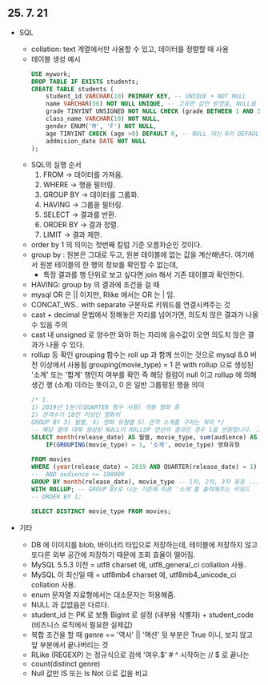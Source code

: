 ## 25. 7. 21

* SQL
  * collation: text 계열에서만 사용할 수 있고, 데이터를 정렬할 때 사용
  * 테이블 생성 예시
    ```sql
    USE mywork;
    DROP TABLE IF EXISTS students;
    CREATE TABLE students (
    	student_id VARCHAR(10) PRIMARY KEY, -- UNIQUE + NOT NULL
        name VARCHAR(50) NOT NULL UNIQUE, -- 고유한 값만 받겠음, NULL을 허용 
        grade TINYINT UNSIGNED NOT NULL CHECK (grade BETWEEN 1 AND 3) , -- 1~3학년만 허용
        class_name VARCHAR(10) NOT NULL,
        gender ENUM('M', 'F') NOT NULL,
        age TINYINT CHECK (age >0) DEFAULT 0, -- NULL 대신 0이 DEFAULT 
        addmision_date DATE NOT NULL
    );
    ```
  * SQL의 실행 순서
    1. FROM → 데이터를 가져옴.
    2. WHERE → 행을 필터링.
    3. GROUP BY → 데이터를 그룹화.
    4. HAVING → 그룹을 필터링.
    5. SELECT → 결과를 반환.
    6. ORDER BY → 결과 정렬.
    7. LIMIT → 결과 제한.
  * order by 1 의 의미는 첫번째 칼럼 기준 오름차순인 것이다.
  * group by : 원본은 그대로 두고, 원본 테이블에 없는 값을 계산해낸다. 여기에서 원본 테이블의 한 행의 정보를 확인할 수 없는데,
    * 특정 결과를 행 단위로 보고 싶다면 join 해서 기존 테이블과 확인한다.
  * HAVING: group by 의 결과에 조건을 걸 때
  * mysql OR 은 || 이지만, Rlike 에서는 OR 는 | 임.
  * CONCAT_WS.. with separate 구분자로 키워드를 연결시켜주는 것
  * cast + decimal 문법에서 정해놓은 자리를 넘어가면, 의도치 않은 결과가 나올 수 있음 주의
  * cast 내 unsigned 로 양수만 와야 하는 자리에 음수값이 오면 의도치 않은 결과가 나올 수 있다.
  * rollup 등 확인
    grouping 함수는 roll up 과 함께 쓰이는 것으로 mysql 8.0 버전 이상에서 사용됨
    grouping(movie_type) = 1 은 with rollup 으로 생성된 '소계' 또는 '합계' 행인지 여부를 확인
    즉 해당 컬럼이 null 이고 rollup 에 의해 생긴 행 (소계) 이라는 뜻이고, 0 은 일반 그룹핑된 행을 의미
    ```sql
    /* 1.
    1) 2019년 1분기(QUARTER 함수 사용) 개봉 영화 중 
    2) 관객수가 10만 이상인 영화의 
    GROUP BY 3) 월별, 4) 영화 유형별 5) 관객 소계를 구하는 쿼리 */
    -- 해당 열에 대해 생성된 NULL이 ROLLUP 연산의 결과인 경우 1을 반환합니다. 그렇지 않은 경우 0을 반환합니다.
    SELECT month(release_date) AS 월별, movie_type, sum(audience) AS 관객수,
    	IF(GROUPING(movie_type) = 1, '소계', movie_type) 영화유형
    		
    FROM movies 
    WHERE (year(release_date) = 2019 AND QUARTER(release_date) = 1) 
    --	AND audience >= 100000
    GROUP BY month(release_date), movie_type -- 1차, 2차, 3차 등등 ... 
    WITH ROLLUP; -- GROUP BY로 나눈 기준에 따른 '소계'를 출력해주는 키워드 
    -- ORDER BY 1;
    
    SELECT DISTINCT movie_type FROM movies;
    ```


* 기타
  * DB 에 이미지를 blob, 바이너리 타입으로 저장하는데, 테이블에 저장하지 않고 또다른 외부 공간에 저장하기 때문에 조회 효율이 떨어짐.
  * MySQL 5.5.3 이전 = utf8 charset 에, utf8_general_ci collation 사용.
  * MySQL 이 최신일 때 = utf8mb4 charset 에, utf8mb4_unicode_ci collation 사용.
  * enum 문자열 자료형에서는 대소문자는 허용해줌.
  * NULL 과 값없음은 다르다.
  * student_id 는 PK 로 보통 BigInt 로 설정 (내부용 식별자) + student_code (비즈니스 로직에서 필요한 실제값)
  * 복합 조건을 할 때 genre == '역사' || '액션' 뒷 부분은 True 이니, 보지 않고 앞 부분에서 끝나버리는 것
  * RLike (REGEXP) 는 정규식으로 검색 '여우.$' # ^ 시작하는 // $ 로 끝나는
  * count(distinct genre)
  * Null 값만 IS 또는 Is Not 으로 값을 비교
